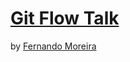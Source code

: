 # [Git Flow Talk](https://git-flow-talk.netlify.app/)

by [Fernando Moreira](https://nandomoreira.dev)
